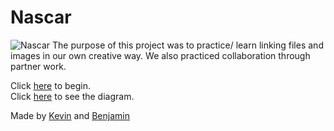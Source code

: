 # Nascar
![Nascar](http://www.iowaspeedway.com/wp-content/uploads/sites/5/2017/09/NASCAR_Gray-01.png)
The purpose of this project was to practice/ learn linking files and images in our own creative way. We also practiced collaboration through partner work.


Click [here](arrive-at-race.md) to begin.  
Click [here](https://docs.google.com/drawings/d/1VBP2lZ1oB5Ht3IV4mFjcIkplEIVMhxRBqNl4iy3u-0w/edit?usp=sharing) to see the diagram.


Made by [Kevin](https://github.com/kevinw5973) and [Benjamin](https://github.com/BenjaminN6094)

